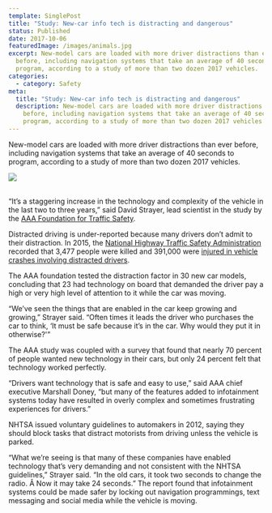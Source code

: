 ```yaml
---
template: SinglePost
title: "Study: New-car info tech is distracting and dangerous"
status: Published
date: 2017-10-06
featuredImage: /images/animals.jpg
excerpt: New-model cars are loaded with more driver distractions than ever
  before, including navigation systems that take an average of 40 seconds to
  program, according to a study of more than two dozen 2017 vehicles.
categories:
  - category: Safety
meta:
  title: "Study: New-car info tech is distracting and dangerous"
  description: New-model cars are loaded with more driver distractions than ever
    before, including navigation systems that take an average of 40 seconds to
    program, according to a study of more than two dozen 2017 vehicles.
---
```

<!--StartFragment-->

New-model cars are loaded with more driver distractions than ever before, including navigation systems that take an average of 40 seconds to program, according to a study of more than two dozen 2017 vehicles.

![](/images/infotainment.jpg)

\
“It’s a staggering increase in the technology and complexity of the vehicle in the last two to three years,” said David Strayer, lead scientist in the study by the [AAA Foundation for Traffic Safety](https://www.aaafoundation.org/).

Distracted driving is under-reported because many drivers don’t admit to their distraction. In 2015, the [National Highway Traffic Safety Administration](https://www.nhtsa.gov/) recorded that 3,477 people were killed and 391,000 were [injured in vehicle crashes involving distracted drivers](https://www.austinaccidentlawyer.com/practice-areas/distracted-driver/).

The AAA foundation tested the distraction factor in 30 new car models, concluding that 23 had technology on board that demanded the driver pay a high or very high level of attention to it while the car was moving.

“We’ve seen the things that are enabled in the car keep growing and growing,” Strayer said.  “Often times it leads the driver who purchases the car to think, ‘It must be safe because it’s in the car. Why would they put it in otherwise?'”

The AAA study was coupled with a survey that found that nearly 70 percent of people wanted new technology in their cars, but only 24 percent felt that technology worked perfectly.

“Drivers want technology that is safe and easy to use,” said AAA chief executive Marshall Doney, “but many of the features added to infotainment systems today have resulted in overly complex and sometimes frustrating experiences for drivers.”

NHTSA issued voluntary guidelines to automakers in 2012, saying they should block tasks that distract motorists from driving unless the vehicle is parked.

“What we’re seeing is that many of these companies have enabled technology that’s very demanding and not consistent with the NHTSA guidelines,” Strayer said.  “In the old cars, it took two seconds to change the radio. Â Now it may take 24 seconds.”  The report found that infotainment systems could be made safer by locking out navigation programmings, text messaging and social media while the vehicle is moving.

<!--EndFragment-->
